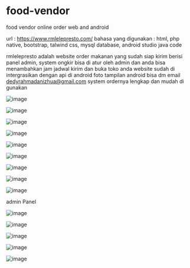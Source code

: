 # food-vendor
food vendor online order web and android

url : https://www.rmlelepresto.com/
bahasa yang digunakan : html, php native, bootstrap, talwind css, mysql database, android studio java code

rmlelepresto adalah website order makanan yang sudah siap kirim berisi panel admin, system ongkir bisa di atur oleh admin dan anda bisa menambahkan jam jadwal kirim dan buka toko anda
website sudah di intergrasikan dengan api di android foto tampilan android bisa dm email dedyrahmadanizhua@gmail.com system ordernya lengkap dan mudah di gunakan

![image](https://github.com/user-attachments/assets/7ec8253c-04d7-4866-9403-def20b0a843d)

![image](https://github.com/user-attachments/assets/99ac3178-82d8-41f7-95e2-3e3c36150856)

![image](https://github.com/user-attachments/assets/1ce37c67-5e19-4d24-840d-07c2c3f2bec0)

![image](https://github.com/user-attachments/assets/7beb6423-b4f6-4d40-bfdc-03d319e7749b)

![image](https://github.com/user-attachments/assets/e2faa84f-1a48-4584-995f-39305ead48f3)

![image](https://github.com/user-attachments/assets/84c249c2-5605-4eb5-a442-abc684e39fe9)

![image](https://github.com/user-attachments/assets/a475210c-e9aa-4478-976f-5b1cc06a3511)

![image](https://github.com/user-attachments/assets/8afd153d-d079-4a3e-a578-993d09501ff7)

![image](https://github.com/user-attachments/assets/fe369348-e1b6-4f4f-892d-8790aefa0d6f)

admin Panel

![image](https://github.com/user-attachments/assets/32adb1b5-1f3b-46bd-a327-d9401090d5c7)

![image](https://github.com/user-attachments/assets/24def140-2953-4ce3-a224-198e98d75d24)

![image](https://github.com/user-attachments/assets/c7b069e2-3fd2-41ab-b316-cb45f132f657)

![image](https://github.com/user-attachments/assets/1da0e56c-1c48-4020-8262-c43652e6e479)

![image](https://github.com/user-attachments/assets/f977bad7-ca74-4c66-95a4-e4a1edfa2fbb)
